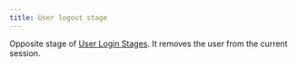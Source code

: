 ```yaml
---
title: User logout stage
---
```


Opposite stage of [User Login Stages](user_login.md). It removes the user from the current session.
